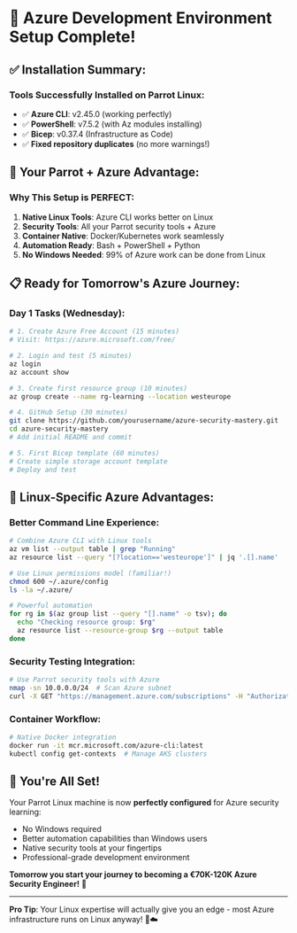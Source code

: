 # 🚀 Azure Development Environment Setup Complete!

## ✅ **Installation Summary**:

### **Tools Successfully Installed on Parrot Linux**:
- ✅ **Azure CLI**: v2.45.0 (working perfectly)
- ✅ **PowerShell**: v7.5.2 (with Az modules installing)
- ✅ **Bicep**: v0.37.4 (Infrastructure as Code)
- ✅ **Fixed repository duplicates** (no more warnings!)

## 🎯 **Your Parrot + Azure Advantage**:

### **Why This Setup is PERFECT**:
1. **Native Linux Tools**: Azure CLI works better on Linux
2. **Security Tools**: All your Parrot security tools + Azure
3. **Container Native**: Docker/Kubernetes work seamlessly  
4. **Automation Ready**: Bash + PowerShell + Python
5. **No Windows Needed**: 99% of Azure work can be done from Linux

## 📋 **Ready for Tomorrow's Azure Journey**:

### **Day 1 Tasks (Wednesday)**:
```bash
# 1. Create Azure Free Account (15 minutes)
# Visit: https://azure.microsoft.com/free/

# 2. Login and test (5 minutes)
az login
az account show

# 3. Create first resource group (10 minutes)
az group create --name rg-learning --location westeurope

# 4. GitHub Setup (30 minutes)
git clone https://github.com/yourusername/azure-security-mastery.git
cd azure-security-mastery
# Add initial README and commit

# 5. First Bicep template (60 minutes)
# Create simple storage account template
# Deploy and test
```

## 🐧 **Linux-Specific Azure Advantages**:

### **Better Command Line Experience**:
```bash
# Combine Azure CLI with Linux tools
az vm list --output table | grep "Running"
az resource list --query "[?location=='westeurope']" | jq '.[].name'

# Use Linux permissions model (familiar!)
chmod 600 ~/.azure/config
ls -la ~/.azure/

# Powerful automation
for rg in $(az group list --query "[].name" -o tsv); do
  echo "Checking resource group: $rg"
  az resource list --resource-group $rg --output table
done
```

### **Security Testing Integration**:
```bash
# Use Parrot security tools with Azure
nmap -sn 10.0.0.0/24  # Scan Azure subnet
curl -X GET "https://management.azure.com/subscriptions" -H "Authorization: Bearer $(az account get-access-token --query accessToken -o tsv)"
```

### **Container Workflow**:
```bash
# Native Docker integration
docker run -it mcr.microsoft.com/azure-cli:latest
kubectl config get-contexts  # Manage AKS clusters
```

## 🎉 **You're All Set!**

Your Parrot Linux machine is now **perfectly configured** for Azure security learning:
- No Windows required
- Better automation capabilities than Windows users
- Native security tools at your fingertips  
- Professional-grade development environment

**Tomorrow you start your journey to becoming a €70K-120K Azure Security Engineer!** 🚀

---

**Pro Tip**: Your Linux expertise will actually give you an edge - most Azure infrastructure runs on Linux anyway! 🐧☁️
